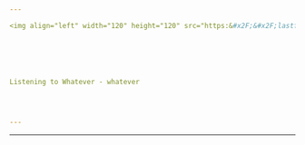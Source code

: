 ```yaml
---

<img align="left" width="120" height="120" src="https:&#x2F;&#x2F;lastfm.freetls.fastly.net&#x2F;i&#x2F;u&#x2F;174s&#x2F;6ad51bc4891f5e8cf59e479311709ce9.jpg">






Listening to Whatever - whatever




---
```



---
